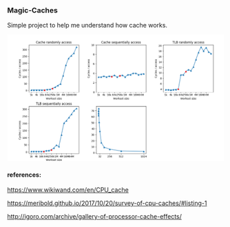 ### Magic-Caches

Simple project to help me understand how cache works.

![test result](./result.png)





#### references:

https://www.wikiwand.com/en/CPU_cache

https://meribold.github.io/2017/10/20/survey-of-cpu-caches/#listing-1

http://igoro.com/archive/gallery-of-processor-cache-effects/
